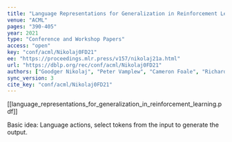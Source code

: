 ```yaml
---
title: "Language Representations for Generalization in Reinforcement Learning."
venue: "ACML"
pages: "390-405"
year: 2021
type: "Conference and Workshop Papers"
access: "open"
key: "conf/acml/Nikolaj0FD21"
ee: "https://proceedings.mlr.press/v157/nikolaj21a.html"
url: "https://dblp.org/rec/conf/acml/Nikolaj0FD21"
authors: ["Goodger Nikolaj", "Peter Vamplew", "Cameron Foale", "Richard Dazeley"]
sync_version: 3
cite_key: "conf/acml/Nikolaj0FD21"
---
```

[[language_representations_for_generalization_in_reinforcement_learning.pdf]]

Basic idea: Language actions, select tokens from the input to generate the output.